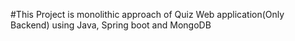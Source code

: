 #This Project is monolithic approach of Quiz Web application(Only Backend) using Java, Spring boot and MongoDB
